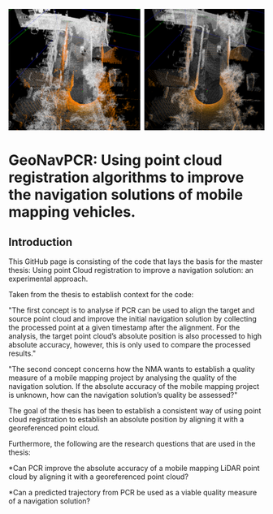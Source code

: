 ![Header](./notes/Before_and_after_PCR.png)

# GeoNavPCR: Using point cloud registration algorithms to improve the navigation solutions of mobile mapping vehicles. 

## Introduction

This GitHub page is consisting of the code that lays the basis for the master thesis: Using point Cloud registration to improve a navigation solution: an experimental approach.

Taken from the thesis to establish context for the code:

"The first concept is to analyse if PCR can be used to align the target and source point cloud and improve the initial navigation solution by collecting the processed point at a given timestamp after the alignment. For the analysis, the target point cloud’s absolute position is also processed to high absolute accuracy, however, this is only used to compare the processed results." 

"The second concept concerns how the NMA wants to establish a quality measure of a mobile mapping project by analysing the quality of the navigation solution. If the absolute accuracy of the mobile mapping project is unknown, how can the navigation solution’s quality be assessed?"


The goal of the thesis has been to establish a consistent way of using point cloud registration to establish an absolute position by aligning it with a georeferenced point cloud.

Furthermore, the following are the research questions that are used in the thesis:

*Can PCR improve the absolute accuracy of a mobile mapping LiDAR point cloud by aligning it with a georeferenced point cloud? 

*Can a predicted trajectory from PCR be used as a viable quality measure of a navigation solution?





